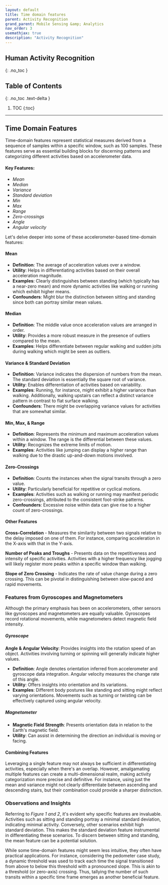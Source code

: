 ```yaml
---
layout: default
title: Time domain features
parent: Activity Recognition
grand_parent: Mobile Sensing &amp; Analytics
nav_order: 3
usemathjax: true
description: "Activity Recognition"
---
```

## Human Activity Recognition
{: .no_toc }

## Table of Contents
{: .no_toc .text-delta }

1. TOC
{:toc}
---

## Time Domain Features

Time-domain features represent statistical measures derived from a sequence of samples within a specific window, such as 100 samples. These features serve as essential building blocks for discerning patterns and categorizing different activities based on accelerometer data.

#### Key Features:
- *Mean*
- *Median*
- *Variance*
- *Standard deviation*
- *Min*
- *Max*
- *Range*
- *Zero-crossings*
- *Angle*
- *Angular velocity*

Let's delve deeper into some of these accelerometer-based time-domain features:

#### Mean

- **Definition**: The average of acceleration values over a window.
- **Utility**: Helps in differentiating activities based on their overall acceleration magnitude.
- **Examples**: Clearly distinguishes between standing (which typically has a near-zero mean) and more dynamic activities like walking or running which exhibit higher means.
- **Confounders**: Might blur the distinction between sitting and standing since both can portray similar mean values.

#### Median

- **Definition**: The middle value once acceleration values are arranged in order.
- **Utility**: Provides a more robust measure in the presence of outliers compared to the mean.
- **Examples**: Helps differentiate between regular walking and sudden jolts during walking which might be seen as outliers.

#### Variance & Standard Deviation

- **Definition**: Variance indicates the dispersion of numbers from the mean. The standard deviation is essentially the square root of variance.
- **Utility**: Enables differentiation of activities based on variability.
- **Examples**: Running, for instance, might exhibit a higher variance than walking. Additionally, walking upstairs can reflect a distinct variance pattern in contrast to flat surface walking.
- **Confounders**: There might be overlapping variance values for activities that are somewhat similar.

#### Min, Max, & Range

- **Definition**: Represents the minimum and maximum acceleration values within a window. The range is the differential between these values.
- **Utility**: Recognizes the extreme limits of motion.
- **Examples**: Activities like jumping can display a higher range than walking due to the drastic up-and-down motions involved.

#### Zero-Crossings

- **Definition**: Counts the instances when the signal transits through a zero value.
- **Utility**: Particularly beneficial for repetitive or cyclical motions.
- **Examples**: Activities such as walking or running may manifest periodic zero-crossings, attributed to the consistent foot-strike patterns.
- **Confounders**: Excessive noise within data can give rise to a higher count of zero-crossings.

#### Other Features

**Cross-Correlation** - Measures the similarity between two signals relative to the delay imposed on one of them. For instance, comparing acceleration in the X-axis with that in the Y-axis.

**Number of Peaks and Troughs** - Presents data on the repetitiveness and intensity of specific activities. Activities with a higher frequency like jogging will likely register more peaks within a specific window than walking.

**Slope of Zero Crossing** - Indicates the rate of value change during a zero crossing. This can be pivotal in distinguishing between slow-paced and rapid movements.

### Features from Gyroscopes and Magnetometers

Although the primary emphasis has been on accelerometers, other sensors like gyroscopes and magnetometers are equally valuable. Gyroscopes record rotational movements, while magnetometers detect magnetic field intensity.

##### Gyroscope

**Angle & Angular Velocity**: Provides insights into the rotation speed of an object. Activities involving turning or spinning will generally indicate higher values.

- **Definition**: Angle denotes orientation inferred from accelerometer and gyroscope data integration. Angular velocity measures the change rate of this angle.
- **Utility**: Offers insights into orientation and its variations.
- **Examples**: Different body postures like standing and sitting might reflect varying orientations. Movements such as turning or twisting can be effectively captured using angular velocity.

##### Magnetometer

- **Magnetic Field Strength**: Presents orientation data in relation to the Earth's magnetic field.
- **Utility**: Can assist in determining the direction an individual is moving or facing.

#### Combining Features

Leveraging a single feature may not always be sufficient in differentiating activities, especially when there's an overlap. However, amalgamating multiple features can create a multi-dimensional realm, making activity categorization more precise and definitive. For instance, using just the mean and variance might not clearly differentiate between ascending and descending stairs, but their combination could provide a sharper distinction.

### Observations and Insights

Referring to *Figure 1 and 2*, it's evident why specific features are invaluable. Activities such as sitting and standing portray a minimal standard deviation, indicating minimal activity. Conversely, other scenarios exhibit high standard deviation. This makes the standard deviation feature instrumental in differentiating these scenarios. To discern between sitting and standing, the mean feature can be a potential solution. 

While some time-domain features might seem less intuitive, they often have practical applications. For instance, considering the pedometer case study, a dynamic threshold was used to track each time the signal transitioned from above to below this threshold with a pronounced slope. This is akin to a threshold (or zero-axis) crossing. Thus, tallying the number of such transits within a specific time frame emerges as another beneficial feature.

